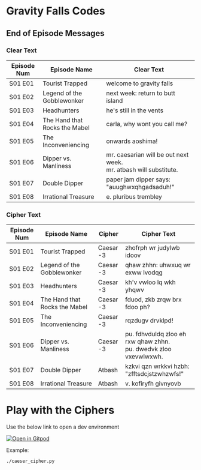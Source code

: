# Gravity Falls Codes

## End of Episode Messages

### Clear Text

| Episode Num | Episode Name                  | Clear Text                                                          |
|-------------|-------------------------------|---------------------------------------------------------------------|
| S01 E01     | Tourist Trapped               | welcome to gravity falls                                            |
| S01 E02     | Legend of the Gobblewonker    | next week: return to butt island                                    |
| S01 E03     | Headhunters                   | he's still in the vents                                             |
| S01 E04     | The Hand that Rocks the Mabel | carla, why wont you call me?                                        |
| S01 E05     | The Inconveniencing           | onwards aoshima!                                                    |
| S01 E06     | Dipper vs. Manliness          | mr. caesarian will be out next week.<br>mr. atbash will substitute. |
| S01 E07     | Double Dipper                 | paper jam dipper says: "auughwxqhgadsaduh!"                         |
| S01 E08     | Irrational Treasure           | e. pluribus trembley                                                |

### Cipher Text

| Episode Num | Episode Name                  | Cipher    | Cipher Text                                                         |
|-------------|-------------------------------|-----------|---------------------------------------------------------------------|
| S01 E01     | Tourist Trapped               | Caesar -3 | zhofrph wr judylwb idoov                                            |
| S01 E02     | Legend of the Gobblewonker    | Caesar -3 | qhaw zhhn: uhwxuq wr exww lvodqg                                    |
| S01 E03     | Headhunters                   | Caesar -3 | kh'v vwloo lq wkh yhqwv                                             |
| S01 E04     | The Hand that Rocks the Mabel | Caesar -3 | fduod, zkb zrqw brx fdoo ph?                                        |
| S01 E05     | The Inconveniencing           | Caesar -3 | rqzdugv drvklpd!                                                    |
| S01 E06     | Dipper vs. Manliness          | Caesar -3 | pu. fdhvduldq zloo eh rxw qhaw zhhn.<br>pu. dwedvk zloo vxevwlwxwh. |
| S01 E07     | Double Dipper                 | Atbash    | kzkvi qzn wrkkvi hzbh: "zfftsdcjstzwhzwfs!"                         |
| S01 E08     | Irrational Treasure           | Atbash    | v. kofiryfh givnyovb                                                |

# Play with the Ciphers

Use the below link to open a dev environment

[![Open in Gitpod](https://gitpod.io/button/open-in-gitpod.svg)](https://gitpod.io/#https://github.com/sam-myers/gravity-falls-codes)

Example:

```
./caeser_cipher.py
```
